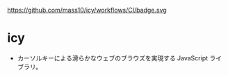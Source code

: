 https://github.com/mass10/icy/workflows/CI/badge.svg

# icy

* カーソルキーによる滑らかなウェブのブラウズを実現する JavaScript ライブラリ。
